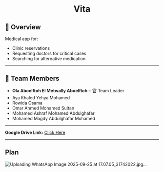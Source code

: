 <h1 align="center">Vita</h1>

## 📌 Overview
Medical app for:
- Clinic reservations  
- Requesting doctors for critical cases  
- Searching for alternative medication  

---

## 👥 Team Members

- **Ola Aboelftoh El Metwally Aboelftoh** – 🏆 Team Leader  
- Aya Khaled Yehya Mohamed
- Rowida Osama
- Omar Ahmed Mohamed Sultan
- Mohamed Ashraf Mohamed Abdulghafar  
- Mohamed Magdy Abdulghafar Mohamed 
---

**Google Drive Link:** [Click Here](https://drive.google.com/drive/folders/1hFy7oPUiiA3y_wIZfzLY7vmb0ygWCSS1?usp=sharing)

---

## Plan

![Uploading WhatsApp Image 2025-09-25 at 17.07.05_31742022.jpg…]()
